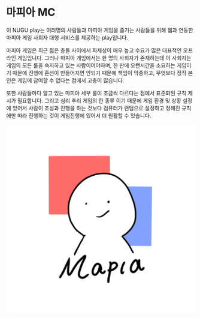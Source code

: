 # 마피아 MC

이 NUGU play는 여러명의 사람들과 마피아 게임을 즐기는 사람들을 위해 웹과 연동한 마피아 게임 사회자 대행 서비스를 제공하는  play입니다. 

마피아 게임은 최근 젊은 층들 사이에서 화제성이 매우 높고 수요가 많은 대표적인 오프라인 게임입니다. 그러나 마피아 게임에서는 한 명의 사회자가 존재하는데 이 사회자는 게임의 모든 룰을 숙지하고 있는 사람이어야하며, 한 판에 오랜시간을 소요하는 게임이기 때문에 진행에 혼선이 만들어지면 안되기 때문에 책임이 막중하고, 무엇보다 정작 본인은 게임에 참여할 수 없다는 점에서 고충이 많습니다. 

또한 사람들마다 알고 있는 마피아 세부 룰이 조금씩 다르다는 점에서 표준화된 규칙 제시가 필요합니다. 그리고 심리 추리 게임의 한 종류 이기 때문에 게임 환경 및 상황 설정에 있어서 사람이 조성과 진행을 하는 것보다 컴퓨터가 랜덤으로 설정하고 정해진 규칙에만 따라 진행하는 것이 게임진행에 있어서 더 원활할 수 있습니다.

<img src="./icon.png">

